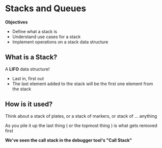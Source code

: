 # Stacks and Queues

**Objectives**

- Define what a stack is
- Understand use cases for a stack
- Implement operations on a stack data structure 



## What is a Stack?

A **LIFO** data structure!

- Last in, first out
- The last element added to the stack will be the first one element from the stack



## How is it used?

Think about a stack of plates, or a stack of markers, or stack of ... anything

As you pile it up the last thing ( or the topmost thing ) is what gets removed first

**We've seen the call stack in the debugger tool's "Call Stack"**